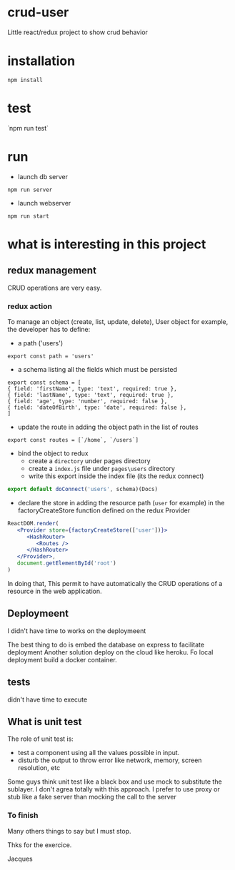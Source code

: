 # crud-user
Little react/redux project to show crud behavior

# installation

`npm install`

# test

̀ npm run test`


# run

* launch db server

`npm run server`

* launch webserver

`npm run start`

# what is interesting in this project

## redux management

CRUD operations are very easy.

### redux action

To manage an object (create, list, update, delete), User object for example, the developer has to define:
* a path ('users')
```
export const path = 'users'
```
* a schema listing all the fields which must be persisted
```
export const schema = [
{ field: 'firstName', type: 'text', required: true },
{ field: 'lastName', type: 'text', required: true },
{ field: 'age', type: 'number', required: false },
{ field: 'dateOfBirth', type: 'date', required: false },
]
```
* update the route in adding the object path in the list of routes
```
export const routes = [`/home`, `/users`]
```
* bind the object to redux
  * create a `directory` under pages directory
  * create a `index.js` file under `pages\users` directory
  * write this export inside the index file (its the redux connect)
```jsx
export default doConnect('users', schema)(Docs)
```
  * declare the store in adding the resource path (`user` for example) in the factoryCreateStore function defined on 
the redux Provider
```jsx
ReactDOM.render(
   <Provider store={factoryCreateStore(['user'])}>
      <HashRouter>
         <Routes />
      </HashRouter>
   </Provider>,
   document.getElementById('root')
)
```


In doing that, This permit to have automatically the CRUD operations of a resource in the web application.



## Deploymeent

I didn't have time to works on the deploymeent

The best thing to do is embed the database on express to facilitate deployment
Another solution deploy on the cloud like heroku.
Fo local deployment build a docker container.


## tests

didn't have time to execute


## What is unit test

The role of unit test is:
- test a component using all the values possible in input.
- disturb the output to throw error like network, memory, screen resolution, etc


Some guys think unit test like a black box and use mock to substitute the sublayer.
I don't agrea totally with this approach. 
I prefer to use proxy or stub like a fake server than mocking the call to the server




### To finish

Many others things to say but I must stop.


Thks for the exercice.



Jacques
